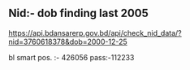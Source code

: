 ## Nid:- dob finding last 2005

https://api.bdansarerp.gov.bd/api/check_nid_data/?nid=3760618378&dob=2000-12-25


bl smart pos. :- 426056
pass:-112233
